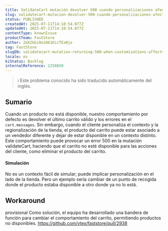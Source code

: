 ```yaml
---
title: ValidateCart mutación devolver 500 cuando personalizaciones afecta a la disponibilidad del producto
slug: validatecart-mutacion-devolver-500-cuando-personalizaciones-afecta-a-la-disponibilidad-del-producto
status: PUBLISHED
createdAt: 2025-07-11T14:18:54.077Z
updatedAt: 2025-07-11T14:18:54.077Z
contentType: knownIssue
productTeam: FastStore
author: 2mXZkbi0oi061KicTExNjo
tag: FastStore
slugEN: validatecart-mutation-returning-500-when-customizations-affects-the-availability-of-the-product
locale: es
kiStatus: Backlog
internalReference: 1258650
---
```


>ℹ️ Este problema conocido ha sido traducido automáticamente del inglés.

## Sumario


Cuando un producto no está disponible, nuestro comportamiento por defecto es devolver el último carrito válido y los errores en el `cart.messages`. Sin embargo, cuando el cliente personaliza el contexto y la regionalización de la tienda, el producto del carrito puede estar asociado a un vendedor diferente y dejar de estar disponible en un contexto distinto. Este comportamiento puede provocar un error 500 en la mutación validateCart, haciendo que el carrito no esté disponible para las acciones del cliente, como eliminar el producto del carrito.


#### Simulación


No es un contexto fácil de simular; puede implicar personalización en el lado de la tienda.
Pero un ejemplo sería cambiar de un punto de recogida donde el producto estaba disponible a otro donde ya no lo está.

## Workaround

 provisional
Como solución, el equipo ha desarrollado una bandera de función para cambiar el comportamiento del carrito, permitiendo productos no disponibles.
https://github.com/vtex/faststore/pull/2938



